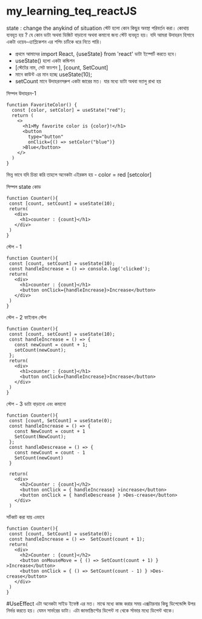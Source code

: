 # my_learning_teq_reactJS
state : change the anykind of situation
স্টেট হলো কোন কিছুর অবস্থা পরিবর্তন করা।
কোথায় ব্যবহৃত হয় ? 
যে কোন ডাটা অথবা ডিজিট বাড়ানো অথবা কমানো জন্য স্টেট ব্যবহৃত হয়। যদি আমরা উদাহরন হিসাবে একটা ওয়েব-এ্যাপ্লিকেশন এর ‍শপিং চার্টকে ধরে নিতে পারি।


 - প্রথমে আমাদের import React, {useState} from 'react' ডাটা ইম্পোর্ট করতে হবে।
 - useState() হলো একটা কন্ডিশন
 - [স্টেটের নাম, সেট ফাংশন ], [count, SetCount]
 - মানে কাউন্ট এর মান হচ্ছে useState(10);
 - setCount মানে উদাহরনসরুপ একটা জারের মত। যার মধ্যে ডাটা অথবা ভ্যালু রাখা হয়

সিম্পল উদাহরন-1
```
function FavoriteColor() {
  const [color, setColor] = useState("red");
  return (
    <>
      <h1>My favorite color is {color}!</h1>
      <button
        type="button"
        onClick={() => setColor("blue")}
      >Blue</button>
    </>
  )
}
```
ভিন্ন ভাবে যদি চিন্তা করি তাহলে অনেকটা এইরকম হয় - color = red [setcolor]
 
 সিম্পল ‍state কোড
 ```
 function Counter(){
  const [count, setCount] = useState(10);
  return(
    <div>
      <h1>counter : {count}</h1>
    </div>
  )
} 
 ```
 
 স্টেপ - 1
 ```
 function Counter(){
  const [count, setCount] = useState(10);
  const handleIncrease = () => console.log('clicked');
  return(
    <div>
      <h1>counter : {count}</h1>
      <button onClick={handleIncrease}>Increase</button>
    </div>
  )
}
 ```
স্টেপ - 2
ফাইনাল স্টেপ
 ```
 function Counter(){
  const [count, setCount] = useState(10);
  const handleIncrease = () => {
    const newCount = count + 1;
    setCount(newCount);
  };
  return(
    <div>
      <h1>counter : {count}</h1>
      <button onClick={handleIncrease}>Increase</button>
    </div>
  )
}
 ```
স্টেপ - 3
ডাটা বাড়ানো এবং কমানো
 ```
 function Counter(){
  const [count, SetCount] = useState(0);
  const handleIncrease = () => {
    const NewCount = count + 1
    SetCount(NewCount);
  };
  const handleDescrease = () => {
    const newCount = count - 1
    SetCount(newCount)
  }

  return(
    <div>
      <h2>Counter : {count}</h2>
      <button onClick = { handleIncrease} >increase</button>
      <button onClick = { handleDescrease } >Des-crease</button>
    </div>
  )
 ```
 সর্টকাট করা যায় এভাবে
 ```
 function Counter(){
  const [count, SetCount] = useState(0);
  const handleIncrease = () =>  SetCount(count + 1);
  return(
    <div>
      <h2>Counter : {count}</h2>
      <button onMouseMove = { () => SetCount(count + 1) } >Increase</button>
      <button onClick = { () => SetCount(count - 1) } >Des-crease</button>
    </div>
  )
}
```
#UseEffect
এটা অনেকটা সাইড ইফেক্ট এর মত। মাঝে মধ্যে কাজ করার সময় এক্সটারনার কিছু ডিপেন্ডেন্সি উপর নির্ভর করতে হয়। যেমন সার্ভরের ডাটা। এটা জাভাস্ক্রিপ্টের ডিপেন্ট না থেকে র্সাভার মধ্যে ডিপেন্ট থাকে।



